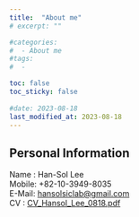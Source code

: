 ```yaml
---
title:  "About me"
# excerpt: ""

#categories:
#  - About me
#tags:
#  -

toc: false
toc_sticky: false
 
#date: 2023-08-18
last_modified_at: 2023-08-18
---
```

## Personal Information
Name  : Han-Sol Lee<br>
Mobile: +82-10-3949-8035<br>
E-Mail: hansolsiclab@gmail.com<br>
CV : [CV_Hansol_Lee_0818.pdf](https://github.com/godth8035/hansolsiclab.github.io/files/12392872/CV_Hansol_Lee_0818.pdf)